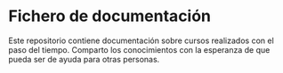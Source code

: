 # Fichero de documentación

Este repositorio contiene documentación sobre cursos realizados con el paso del tiempo.
Comparto los conocimientos con la esperanza de que pueda ser de ayuda para otras personas.
